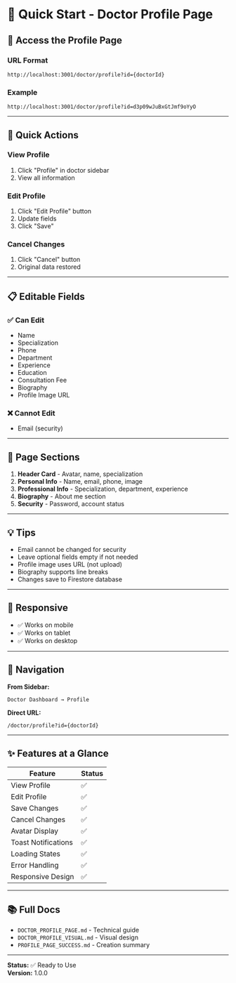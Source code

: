 # 🚀 Quick Start - Doctor Profile Page

## 📍 Access the Profile Page

### URL Format
```
http://localhost:3001/doctor/profile?id={doctorId}
```

### Example
```
http://localhost:3001/doctor/profile?id=d3p09wJuBxGtJmf9oYyO
```

---

## 🎯 Quick Actions

### View Profile
1. Click "Profile" in doctor sidebar
2. View all information

### Edit Profile
1. Click "Edit Profile" button
2. Update fields
3. Click "Save"

### Cancel Changes
1. Click "Cancel" button
2. Original data restored

---

## 📋 Editable Fields

### ✅ Can Edit
- Name
- Specialization
- Phone
- Department
- Experience
- Education
- Consultation Fee
- Biography
- Profile Image URL

### ❌ Cannot Edit
- Email (security)

---

## 🎨 Page Sections

1. **Header Card** - Avatar, name, specialization
2. **Personal Info** - Name, email, phone, image
3. **Professional Info** - Specialization, department, experience
4. **Biography** - About me section
5. **Security** - Password, account status

---

## 💡 Tips

- Email cannot be changed for security
- Leave optional fields empty if not needed
- Profile image uses URL (not upload)
- Biography supports line breaks
- Changes save to Firestore database

---

## 📱 Responsive

- ✅ Works on mobile
- ✅ Works on tablet
- ✅ Works on desktop

---

## 🔗 Navigation

**From Sidebar:**
```
Doctor Dashboard → Profile
```

**Direct URL:**
```
/doctor/profile?id={doctorId}
```

---

## ✨ Features at a Glance

| Feature | Status |
|---------|--------|
| View Profile | ✅ |
| Edit Profile | ✅ |
| Save Changes | ✅ |
| Cancel Changes | ✅ |
| Avatar Display | ✅ |
| Toast Notifications | ✅ |
| Loading States | ✅ |
| Error Handling | ✅ |
| Responsive Design | ✅ |

---

## 📚 Full Docs

- `DOCTOR_PROFILE_PAGE.md` - Technical guide
- `DOCTOR_PROFILE_VISUAL.md` - Visual design
- `PROFILE_PAGE_SUCCESS.md` - Creation summary

---

**Status:** ✅ Ready to Use  
**Version:** 1.0.0
